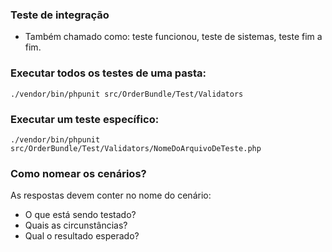 ### Teste de integração
- Também chamado como: teste funcionou, teste de sistemas, teste fim a fim.

### Executar todos os testes de uma pasta:
```
./vendor/bin/phpunit src/OrderBundle/Test/Validators
```

### Executar um teste específico:
```
./vendor/bin/phpunit src/OrderBundle/Test/Validators/NomeDoArquivoDeTeste.php
```

### Como nomear os cenários?
As respostas devem conter no nome do cenário:
- O que está sendo testado?
- Quais as circunstâncias?
- Qual o resultado esperado?